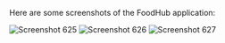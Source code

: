 Here are some screenshots of the FoodHub application:

![Screenshot 625](a%20(625).png)
![Screenshot 626](b%20(626).png)
![Screenshot 627](c%20(627).png)
